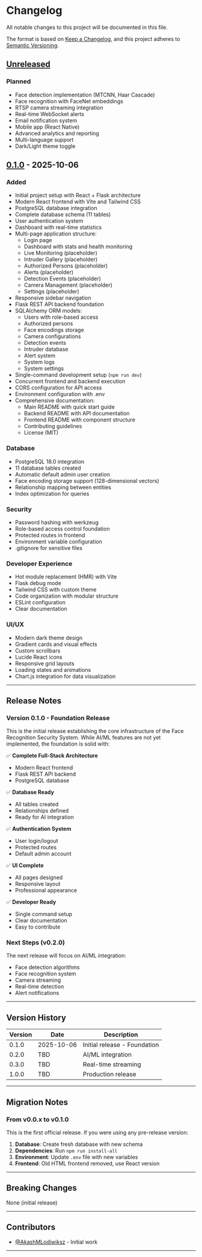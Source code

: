# Changelog

All notable changes to this project will be documented in this file.

The format is based on [Keep a Changelog](https://keepachangelog.com/en/1.0.0/),
and this project adheres to [Semantic Versioning](https://semver.org/spec/v2.0.0.html).

## [Unreleased]

### Planned
- Face detection implementation (MTCNN, Haar Cascade)
- Face recognition with FaceNet embeddings
- RTSP camera streaming integration
- Real-time WebSocket alerts
- Email notification system
- Mobile app (React Native)
- Advanced analytics and reporting
- Multi-language support
- Dark/Light theme toggle

## [0.1.0] - 2025-10-06

### Added
- Initial project setup with React + Flask architecture
- Modern React frontend with Vite and Tailwind CSS
- PostgreSQL database integration
- Complete database schema (11 tables)
- User authentication system
- Dashboard with real-time statistics
- Multi-page application structure:
  - Login page
  - Dashboard with stats and health monitoring
  - Live Monitoring (placeholder)
  - Intruder Gallery (placeholder)
  - Authorized Persons (placeholder)
  - Alerts (placeholder)
  - Detection Events (placeholder)
  - Camera Management (placeholder)
  - Settings (placeholder)
- Responsive sidebar navigation
- Flask REST API backend foundation
- SQLAlchemy ORM models:
  - Users with role-based access
  - Authorized persons
  - Face encodings storage
  - Camera configurations
  - Detection events
  - Intruder database
  - Alert system
  - System logs
  - System settings
- Single-command development setup (`npm run dev`)
- Concurrent frontend and backend execution
- CORS configuration for API access
- Environment configuration with .env
- Comprehensive documentation:
  - Main README with quick start guide
  - Backend README with API documentation
  - Frontend README with component structure
  - Contributing guidelines
  - License (MIT)

### Database
- PostgreSQL 18.0 integration
- 11 database tables created
- Automatic default admin user creation
- Face encoding storage support (128-dimensional vectors)
- Relationship mapping between entities
- Index optimization for queries

### Security
- Password hashing with werkzeug
- Role-based access control foundation
- Protected routes in frontend
- Environment variable configuration
- .gitignore for sensitive files

### Developer Experience
- Hot module replacement (HMR) with Vite
- Flask debug mode
- Tailwind CSS with custom theme
- Code organization with modular structure
- ESLint configuration
- Clear documentation

### UI/UX
- Modern dark theme design
- Gradient cards and visual effects
- Custom scrollbars
- Lucide React icons
- Responsive grid layouts
- Loading states and animations
- Chart.js integration for data visualization

---

## Release Notes

### Version 0.1.0 - Foundation Release

This is the initial release establishing the core infrastructure of the Face Recognition Security System. While AI/ML features are not yet implemented, the foundation is solid with:

✅ **Complete Full-Stack Architecture**
- Modern React frontend
- Flask REST API backend
- PostgreSQL database

✅ **Database Ready**
- All tables created
- Relationships defined
- Ready for AI integration

✅ **Authentication System**
- User login/logout
- Protected routes
- Default admin account

✅ **UI Complete**
- All pages designed
- Responsive layout
- Professional appearance

✅ **Developer Ready**
- Single command setup
- Clear documentation
- Easy to contribute

### Next Steps (v0.2.0)

The next release will focus on AI/ML integration:
- Face detection algorithms
- Face recognition system
- Camera streaming
- Real-time detection
- Alert notifications

---

## Version History

| Version | Date | Description |
|---------|------|-------------|
| 0.1.0 | 2025-10-06 | Initial release - Foundation |
| 0.2.0 | TBD | AI/ML integration |
| 0.3.0 | TBD | Real-time streaming |
| 1.0.0 | TBD | Production release |

---

## Migration Notes

### From v0.0.x to v0.1.0

This is the first official release. If you were using any pre-release version:

1. **Database**: Create fresh database with new schema
2. **Dependencies**: Run `npm run install-all`
3. **Environment**: Update `.env` file with new variables
4. **Frontend**: Old HTML frontend removed, use React version

---

## Breaking Changes

None (initial release)

---

## Contributors

- [@AkashMLodiwiksz](https://github.com/AkashMLodiwiksz) - Initial work

---

[Unreleased]: https://github.com/AkashMLodiwiksz/Face-Identifying-Security-system-/compare/v0.1.0...HEAD
[0.1.0]: https://github.com/AkashMLodiwiksz/Face-Identifying-Security-system-/releases/tag/v0.1.0
